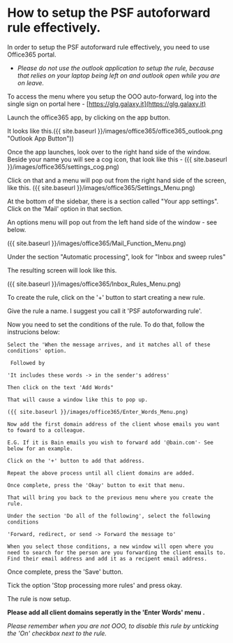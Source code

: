 # How to setup the PSF autoforward rule effectively.

In order to setup the PSF autoforward rule effectively, you need to use Office365 portal.

* _Please do not use the outlook application to setup the rule, because that relies on your laptop being left on and outlook open while you are on leave._

To access the menu where you setup the OOO auto-forward, log into the single sign on portal here - [https://glg.galaxy.it](https://glg.galaxy.it)

Launch the office365 app, by clicking on the app button.

 It looks like this.({{ site.baseurl }}/images/office365/office365_outlook.png "Outlook App Button"))

Once the app launches, look over to the right hand side of the window. Beside your name you will see a cog icon, that look like this - ({{ site.baseurl }}/images/office365/settings_cog.png)

Click on that and a menu will pop out from the right hand side of the screen, like this. ({{ site.baseurl }}/images/office365/Settings_Menu.png)

At the bottom of the sidebar, there is a section called "Your app settings". Click on the 'Mail' option in that section.

An options menu will pop out from the left hand side of the window - see below.

({{ site.baseurl }}/images/office365/Mail_Function_Menu.png)

Under the section "Automatic processing", look for "Inbox and sweep rules"

The resulting screen will look like this.

({{ site.baseurl }}/images/office365/Inbox_Rules_Menu.png)

To create the rule, click on the '+' button to start creating a new rule.

Give the rule a name. I suggest you call it 'PSF autoforwarding rule'.

Now you need to set the conditions of the rule. To do that, follow the instrucions below:

    Select the 'When the message arrives, and it matches all of these conditions' option.

     Followed by

    'It includes these words -> in the sender's address'

    Then click on the text 'Add Words"

    That will cause a window like this to pop up.

    ({{ site.baseurl }}/images/office365/Enter_Words_Menu.png)

    Now add the first domain address of the client whose emails you want to foward to a colleague. 
    
    E.G. If it is Bain emails you wish to forward add '@bain.com'- See below for an example.

    Click on the '+' button to add that address.

    Repeat the above process until all client domains are added.

    Once complete, press the 'Okay' button to exit that menu.

    That will bring you back to the previous menu where you create the rule.

    Under the section 'Do all of the following', select the following conditions

    'Forward, redirect, or send -> Forward the message to'

    When you select those conditions, a new window will open where you need to search for the person are you forwarding the client emails to. Find their email address and add it as a recipent email address.

Once complete, press the 'Save' button.

Tick the option 'Stop processing more rules' and press okay.

The rule is now setup.

**Please add all client domains seperatly in the 'Enter Words' menu .**

*Please remember when you are not OOO, to disable this rule by unticking the 'On' checkbox next to the rule.*